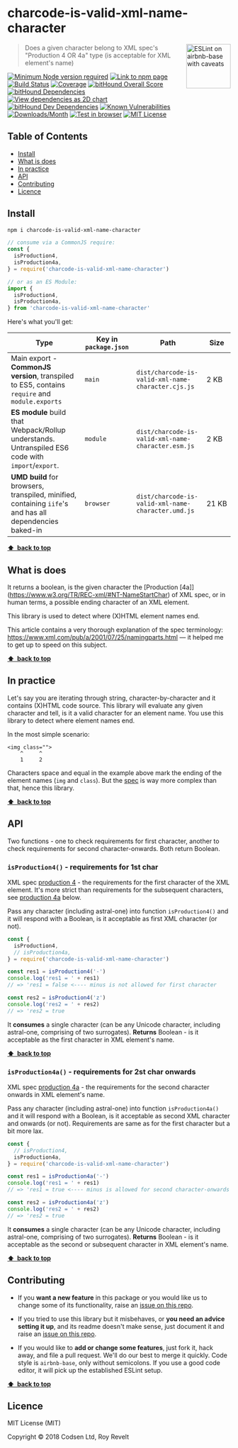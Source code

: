 # charcode-is-valid-xml-name-character

<a href="https://github.com/revelt/eslint-on-airbnb-base-badge" style="float: right; padding: 0 0 20px 20px;"><img src="https://cdn.rawgit.com/revelt/eslint-on-airbnb-base-badge/0c3e46c9/lint-badge.svg" alt="ESLint on airbnb-base with caveats" width="100" align="right"></a>

> Does a given character belong to XML spec's "Production 4 OR 4a" type (is acceptable for XML element's name)

[![Minimum Node version required][node-img]][node-url]
[![Link to npm page][npm-img]][npm-url]
[![Build Status][travis-img]][travis-url]
[![Coverage][cov-img]][cov-url]
[![bitHound Overall Score][overall-img]][overall-url]
[![bitHound Dependencies][deps-img]][deps-url]
[![View dependencies as 2D chart][deps2d-img]][deps2d-url]
[![bitHound Dev Dependencies][dev-img]][dev-url]
[![Known Vulnerabilities][vulnerabilities-img]][vulnerabilities-url]
[![Downloads/Month][downloads-img]][downloads-url]
[![Test in browser][runkit-img]][runkit-url]
[![MIT License][license-img]][license-url]

## Table of Contents

<!-- START doctoc generated TOC please keep comment here to allow auto update -->
<!-- DON'T EDIT THIS SECTION, INSTEAD RE-RUN doctoc TO UPDATE -->


- [Install](#install)
- [What is does](#what-is-does)
- [In practice](#in-practice)
- [API](#api)
- [Contributing](#contributing)
- [Licence](#licence)

<!-- END doctoc generated TOC please keep comment here to allow auto update -->

## Install

```bash
npm i charcode-is-valid-xml-name-character
```

```js
// consume via a CommonJS require:
const {
  isProduction4,
  isProduction4a,
} = require('charcode-is-valid-xml-name-character')

// or as an ES Module:
import {
  isProduction4,
  isProduction4a,
} from 'charcode-is-valid-xml-name-character'
```

Here's what you'll get:

Type            | Key in `package.json` | Path  | Size
----------------|-----------------------|-------|--------
Main export - **CommonJS version**, transpiled to ES5, contains `require` and `module.exports` | `main`                | `dist/charcode-is-valid-xml-name-character.cjs.js` | 2&nbsp;KB
**ES module** build that Webpack/Rollup understands. Untranspiled ES6 code with `import`/`export`. | `module`              | `dist/charcode-is-valid-xml-name-character.esm.js` | 2&nbsp;KB
**UMD build** for browsers, transpiled, minified, containing `iife`'s and has all dependencies baked-in | `browser`            | `dist/charcode-is-valid-xml-name-character.umd.js` | 21&nbsp;KB

**[⬆ &nbsp;back to top](#)**

## What is does

It returns a boolean, is the given character the [Production \[4a]](https://www.w3.org/TR/REC-xml/#NT-NameStartChar) of XML spec, or in human terms, a possible ending character of an XML element.

This library is used to detect where (X)HTML element names end.

This article contains a very thorough explanation of the spec terminology: https://www.xml.com/pub/a/2001/07/25/namingparts.html — it helped me to get up to speed on this subject.

**[⬆ &nbsp;back to top](#)**

## In practice

Let's say you are iterating through string, character-by-character and it contains (X)HTML code source. This library will evaluate any given character and tell, is it a valid character for an element name. You use this library to detect where element names end.

In the most simple scenario:

```
<img class="">
    ^     ^
    1     2
```

Characters space and equal in the example above mark the ending of the element names (`img` and `class`). But the [spec](https://www.w3.org/TR/REC-xml/#NT-NameChar) is way more complex than that, hence this library.

**[⬆ &nbsp;back to top](#)**

## API

Two functions - one to check requirements for first character, another to check requirements for second character-onwards. Both return Boolean.

### `isProduction4()` - requirements for 1st char

XML spec [production 4](https://www.w3.org/TR/REC-xml/#NT-NameStartChar) - the requirements for the first character of the XML element. It's more strict than requirements for the subsequent characters, see [production 4a]() below.

Pass any character (including astral-one) into function `isProduction4()` and it will respond with a Boolean, is it acceptable as first XML character (or not).

```js
const {
  isProduction4,
  // isProduction4a,
} = require('charcode-is-valid-xml-name-character')

const res1 = isProduction4('-')
console.log('res1 = ' + res1)
// => 'res1 = false <---- minus is not allowed for first character

const res2 = isProduction4('z')
console.log('res2 = ' + res2)
// => 'res2 = true
```

It **consumes** a single character (can be any Unicode character, including astral-one, comprising of two surrogates).
**Returns** Boolean - is it acceptable as the first character in XML element's name.

**[⬆ &nbsp;back to top](#)**

### `isProduction4a()` - requirements for 2st char onwards

XML spec [production 4a](https://www.w3.org/TR/REC-xml/#NT-NameChar) - the requirements for the second character onwards in XML element's name.

Pass any character (including astral-one) into function `isProduction4a()` and it will respond with a Boolean, is it acceptable as second XML character and onwards (or not). Requirements are same as for the first character but a bit more lax.

```js
const {
  // isProduction4,
  isProduction4a,
} = require('charcode-is-valid-xml-name-character')

const res1 = isProduction4a('-')
console.log('res1 = ' + res1)
// => 'res1 = true <---- minus is allowed for second character-onwards

const res2 = isProduction4a('z')
console.log('res2 = ' + res2)
// => 'res2 = true
```

It **consumes** a single character (can be any Unicode character, including astral-one, comprising of two surrogates).
**Returns** Boolean - is it acceptable as the second or subsequent character in XML element's name.

**[⬆ &nbsp;back to top](#)**

## Contributing

* If you **want a new feature** in this package or you would like us to change some of its functionality, raise an [issue on this repo](https://github.com/codsen/charcode-is-valid-xml-name-character/issues).

* If you tried to use this library but it misbehaves, or **you need an advice setting it up**, and its readme doesn't make sense, just document it and raise an [issue on this repo](https://github.com/codsen/charcode-is-valid-xml-name-character/issues).

* If you would like to **add or change some features**, just fork it, hack away, and file a pull request. We'll do our best to merge it quickly. Code style is `airbnb-base`, only without semicolons. If you use a good code editor, it will pick up the established ESLint setup.

**[⬆ &nbsp;back to top](#)**

## Licence

MIT License (MIT)

Copyright © 2018 Codsen Ltd, Roy Revelt


[node-img]: https://img.shields.io/node/v/charcode-is-valid-xml-name-character.svg?style=flat-square&label=works%20on%20node
[node-url]: https://www.npmjs.com/package/charcode-is-valid-xml-name-character

[npm-img]: https://img.shields.io/npm/v/charcode-is-valid-xml-name-character.svg?style=flat-square&label=release
[npm-url]: https://www.npmjs.com/package/charcode-is-valid-xml-name-character

[travis-img]: https://img.shields.io/travis/codsen/charcode-is-valid-xml-name-character.svg?style=flat-square
[travis-url]: https://travis-ci.org/codsen/charcode-is-valid-xml-name-character

[cov-img]: https://coveralls.io/repos/github/codsen/charcode-is-valid-xml-name-character/badge.svg?style=flat-square?branch=master
[cov-url]: https://coveralls.io/github/codsen/charcode-is-valid-xml-name-character?branch=master

[overall-img]: https://img.shields.io/bithound/code/github/codsen/charcode-is-valid-xml-name-character.svg?style=flat-square
[overall-url]: https://www.bithound.io/github/codsen/charcode-is-valid-xml-name-character

[deps-img]: https://img.shields.io/bithound/dependencies/github/codsen/charcode-is-valid-xml-name-character.svg?style=flat-square
[deps-url]: https://www.bithound.io/github/codsen/charcode-is-valid-xml-name-character/master/dependencies/npm

[deps2d-img]: https://img.shields.io/badge/deps%20in%202D-see_here-08f0fd.svg?style=flat-square
[deps2d-url]: http://npm.anvaka.com/#/view/2d/charcode-is-valid-xml-name-character

[dev-img]: https://img.shields.io/bithound/devDependencies/github/codsen/charcode-is-valid-xml-name-character.svg?style=flat-square
[dev-url]: https://www.bithound.io/github/codsen/charcode-is-valid-xml-name-character/master/dependencies/npm

[vulnerabilities-img]: https://snyk.io/test/github/codsen/charcode-is-valid-xml-name-character/badge.svg?style=flat-square
[vulnerabilities-url]: https://snyk.io/test/github/codsen/charcode-is-valid-xml-name-character

[downloads-img]: https://img.shields.io/npm/dm/charcode-is-valid-xml-name-character.svg?style=flat-square
[downloads-url]: https://npmcharts.com/compare/charcode-is-valid-xml-name-character

[runkit-img]: https://img.shields.io/badge/runkit-test_in_browser-a853ff.svg?style=flat-square
[runkit-url]: https://npm.runkit.com/charcode-is-valid-xml-name-character

[license-img]: https://img.shields.io/npm/l/charcode-is-valid-xml-name-character.svg?style=flat-square
[license-url]: https://github.com/codsen/charcode-is-valid-xml-name-character/blob/master/license.md
